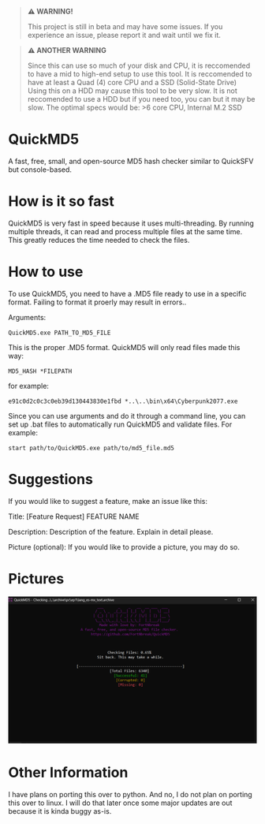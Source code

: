 > **⚠️ WARNING!**
> 
> This project is still in beta and may have some issues. If you experience an issue, please report it and wait until we fix it.


> **⚠️ ANOTHER WARNING**
>
> Since this can use so much of your disk and CPU, it is reccomended to have a mid to high-end setup to use this tool. It is reccomended to have at least a Quad (4) core CPU and a SSD (Solid-State Drive)
> Using this on a HDD may cause this tool to be very slow. It is not reccomended to use a HDD but if you need too, you can but it may be slow.
> The optimal specs would be: >6 core CPU, Internal M.2 SSD

# QuickMD5
A fast, free, small, and open-source MD5 hash checker similar to QuickSFV but console-based.

# How is it so fast
QuickMD5 is very fast in speed because it uses multi-threading. By running multiple threads, it can read and process multiple files at the same time. This greatly reduces the time needed to check the files.

# How to use
To use QuickMD5, you need to have a .MD5 file ready to use in a specific format. Failing to format it proerly may result in errors..

Arguments:
```
QuickMD5.exe PATH_TO_MD5_FILE
```

This is the proper .MD5 format. QuickMD5 will only read files made this way:
```
MD5_HASH *FILEPATH
```
for example:
```
e91c0d2c0c3c0eb39d130443830e1fbd *..\..\bin\x64\Cyberpunk2077.exe
```

Since you can use arguments and do it through a command line, you can set up .bat files to automatically run QuickMD5 and validate files. For example:
```
start path/to/QuickMD5.exe path/to/md5_file.md5
```

# Suggestions
If you would like to suggest a feature, make an issue like this:

Title: [Feature Request] FEATURE NAME

Description: Description of the feature. Explain in detail please.

Picture (optional): If you would like to provide a picture, you may do so.

# Pictures
![QuickMD5 Picture 1](https://github.com/FortNbreak/gg/blob/main/image.png?raw=true)

# Other Information
I have plans on porting this over to python. And no, I do not plan on porting this over to linux. I will do that later once some major updates are out because it is kinda buggy as-is.

